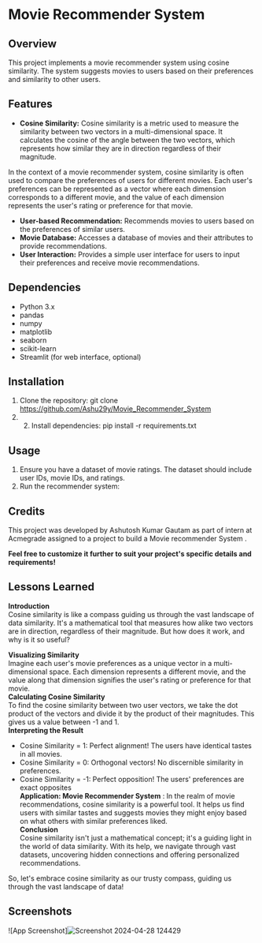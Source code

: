 
# Movie Recommender System


## Overview
This project implements a movie recommender system using cosine similarity. The system suggests movies to users based on their preferences and similarity to other users.

## Features
- **Cosine Similarity:** Cosine similarity is a metric used to measure the similarity between two vectors in a multi-dimensional space. It calculates the cosine of the angle between the two vectors, which represents how similar they are in direction regardless of their magnitude.

In the context of a movie recommender system, cosine similarity is often used to compare the preferences of users for different movies. Each user's preferences can be represented as a vector where each dimension corresponds to a different movie, and the value of each dimension represents the user's rating or preference for that movie.
- **User-based Recommendation:** Recommends movies to users based on the preferences of similar users.
- **Movie Database:** Accesses a database of movies and their attributes to provide recommendations.
- **User Interaction:** Provides a simple user interface for users to input their preferences and receive movie recommendations.

## Dependencies
- Python 3.x
- pandas
- numpy
- matplotlib
- seaborn
- scikit-learn
- Streamlit (for web interface, optional)

## Installation
1. Clone the repository: git clone https://github.com/Ashu29y/Movie_Recommender_System  
1. 2. Install dependencies: pip install -r requirements.txt


## Usage
1. Ensure you have a dataset of movie ratings. The dataset should include user IDs, movie IDs, and ratings.
2. Run the recommender system:

## Credits
This project was developed by Ashutosh Kumar Gautam as part of intern at Acmegrade assigned to a project to build a Movie recommender System .


**Feel free to customize it further to suit your project's specific details and requirements!**




## Lessons Learned

**Introduction**  
Cosine similarity is like a compass guiding us through the vast landscape of data similarity. It's a mathematical tool that measures how alike two vectors are in direction, regardless of their magnitude. But how does it work, and why is it so useful?  

**Visualizing Similarity**  
Imagine each user's movie preferences as a unique vector in a multi-dimensional space. Each dimension represents a different movie, and the value along that dimension signifies the user's rating or preference for that movie.  
**Calculating Cosine Similarity**  
To find the cosine similarity between two user vectors, we take the dot product of the vectors and divide it by the product of their magnitudes. This gives us a value between -1 and 1.  
**Interpreting the Result**  
- Cosine Similarity = 1: Perfect alignment! The users have identical tastes in all movies.  
- Cosine Similarity = 0: Orthogonal vectors! No discernible similarity in preferences.  
- Cosine Similarity = -1: Perfect opposition! The users' preferences are exact opposites  
**Application: Movie Recommender System** : In the realm of movie recommendations, cosine similarity is a powerful tool. It helps us find users with similar tastes and suggests movies they might enjoy based on what others with similar preferences liked.  
**Conclusion**  
Cosine similarity isn't just a mathematical concept; it's a guiding light in the world of data similarity. With its help, we navigate through vast datasets, uncovering hidden connections and offering personalized recommendations.

So, let's embrace cosine similarity as our trusty compass, guiding us through the vast landscape of data!





## Screenshots

![App Screenshot]![Screenshot 2024-04-28 124429](https://github.com/Ashu29y/Movie_Recommender_System/assets/125810482/183ea42b-5e2f-466b-8f44-47e08e4b92d8)


